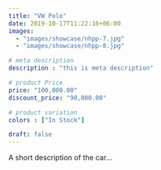 ```yaml
---
title: "VW Polo"
date: 2019-10-17T11:22:16+06:00
images: 
  - "images/showcase/nhpp-7.jpg"
  - "images/showcase/nhpp-8.jpg"

# meta description
description : "this is meta description"

# product Price
price: "100,000.00"
discount_price: "90,000.00"

# product variation
colors : ["In Stock"]

draft: false
---
```


A short description of the car...